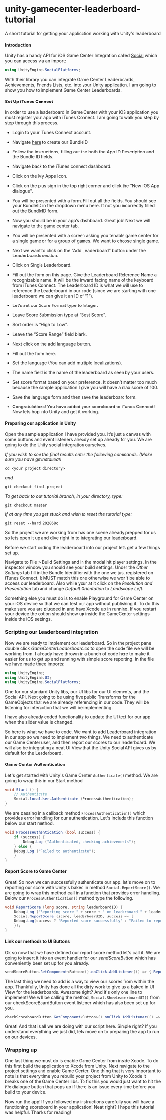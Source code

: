 # unity-gamecenter-leaderboard-tutorial
A short tutorial for getting your application working with Unity's leaderboard

#### Introduction

Unity has a handy API for iOS Game Center Integration called [Social](http://docs.unity3d.com/Manual/net-SocialAPI.html) which you can access via an import:

```c#
using UnityEngine.SocialPlatforms;
```
With their library you can integrate Game Center Leaderboards, Achievements, Friends Lists, etc. into your Unity application. I am going to show you how to implement Game Center Leaderboards.

#### Set Up iTunes Connect

In order to use a leaderboard in Game Center with your iOS application you must register your app with iTunes Connect. I am going to walk you step by step through this process.

- Login to your iTunes Connect account.

- Navigate [here](https://developer.apple.com/account/ios/identifiers/bundle/bundleCreate.action) to create our BundleID 

- Follow the instructions, filling out the both the App ID Description and the Bundle ID fields.

- Navigate back to the iTunes connect dashboard.

- Click on the My Apps Icon.

- Click on the plus sign in the top right corner and click the “New iOS App dialogue".

- You will be presented with a form. Fill out all the fields. You should see your BundleID in the dropdown menu here. If not you incorrectly filled out the BundleID form.

- Now you should be in your app’s dashboard. Great job! Next we will navigate to the game center tab.

- You will be presented with a screen asking you tenable game center for a single game or for a group of games. We want to choose single game.

- Next we want to click on the “Add Leaderboard” button under the Leaderboards section.

- Click on Single Leaderboard.

- Fill out the form on this page. Give the Leaderboard Reference Name a recognizable name. It will be the inward facing name of the keyboard from iTunes Connect. The Leaderboard ID is what we will use to reference the Leaderboard in our code (since we are starting with one leaderboard we can give it an ID of “1”).

- Let’s set our Score Format type to Integer.

- Leave Score Submission type at “Best Score”.

- Sort order is “High to Low”.

- Leave the “Score Range” field blank.

- Next click on the add language button.

- Fill out the form here.
 
- Set the language (You can add multiple localizations).

- The name field is the name of the leaderboard as seen by your users.

- Set score format based on your preference. It doesn’t matter too much because the sample application I give you will have a max score of 100.

- Save the language form and then save the leaderboard form.

- Congratulations! You have added your scoreboard to iTunes Connect! Now lets hop into Unity and get it working.

#### Preparing our application in Unity

Open the sample application I have provided you. It’s just a canvas with some buttons and event listeners already set up already for you. We are going to do the Unity social integration ourselves.

*If you wish to see the final results enter the following commands. (Make sure you have git installed!)*

```shell
cd <your project directory>
```
*and*
```shell
git checkout final-project
```

*To get back to our tutorial branch, in your directory, type:*
```shell
git checkout master
```
*If at any time you get stuck and wish to reset the tutorial type:*
```shell
git reset --hard 202868c
```
So the project we are working from has one scene already prepped for us so lets open it up and dive right in to integrating our leaderboard.

Before we start coding the leaderboard into our project lets get a few things set up. 

Navigate to File > Build Settings and in the modal hit player settings. In the inspector window you should see your build settings. Under the *Other Settings* tab fill in the Bundle Identifier with the one we just registered on iTunes Connect. It MUST match this one otherwise we won't be able to access our leaderboard. Also while your at it click on the *Resolution and Presentation* tab and change *Default Orientation* to *Landscape Left*.

Something else you must do is to enable Playground for Game Center on your iOS device so that we can test our app without publishing it. To do this make sure you are plugged in and have Xcode up in running. If you restart your device the option should show up inside the GameCenter settings inside the iOS settings.

### Scripting our Leaderboard integration

Now we are ready to implement our leaderboard. So in the project pane double click *GameCenterLeaderboard.cs* to open the code file we will be working from. I already have thrown in a bunch of code here to make it easier for us to get up and running with simple score reporting. In the file we have made three imports:

```c#
using UnityEngine;
using UnityEngine.UI;
using UnityEngine.SocialPlatforms;
```

One for our standard Unity libs, our UI libs for our UI elements, and the Social API. Next going to be using five public Transforms for the GameObjects that we are already referencing in our code. They will be listening for interaction that we will be implementing. 

I have also already coded functionality to update the UI text for our app when the slider value is changed.

So here is what we have to code. We want to add Leaderboard integration in our app so we need to implement two things. We need to authenticate our Game Center user, and then report our scores to our leaderboard. We will also be integrating a neat UI View that the Unity Social API gives us by default for the Leaderboard.

#### Game Center Authentication
Let's get started with Unity's Game Center `Authenticate()` method. We are going to wrap this in our Start method.

```c#
void Start () {
    // Authenticate
    Social.localUser.Authenticate (ProcessAuthentication);
}
``` 

We are passing in a callback method `ProcessAuthentication()` which provides error handling for our authentication. Let's include this function below our start method.

```c#
void ProcessAuthentication (bool success) {
    if (success) {
        Debug.Log ("Authenticated, checking achievements");
    } else {
	Debug.Log ("Failed to authenticate");
    }     
}
```

#### Report Score to Game Center

Great! So now we can successfully authenticate our app. let's move on to reporting our score with Unity's baked in method `Social.ReportScore()`. We are going to wrap this method call in a function that provides error handling. Below our `ProcessAuthentication()` method type the following.

```c#
void ReportScore (long score, string leaderboardID) {
    Debug.Log ("Reporting score " + score + " on leaderboard " + leaderboardID);
    Social.ReportScore (score, leaderboardID, success => {
	Debug.Log(success ? "Reported score successfully" : "Failed to report score");
    });
}
```

#### Link our methods to UI Buttons

Ok so now that we have defined our report score method let's call it. We are going to insert it into an event handler for our *sendScoreButton* which has conveniently been set up for you already. 

```c#
sendScoreButton.GetComponent<Button>().onClick.AddListener(() => { ReportScore(sliderVal, "1"); });
```

The last thing we need to add is a way to view our scores from within the app. Thankfully, Unity has done all the dirty work to give us a baked in UI View for the leaderboards. Awesome right? And it's only one line to implement! We will be calling the method, `Social.ShowLeaderboardUI()` from our checkScoreBoardButton event listener which has also been set up for you.

```c#
checkScoreboardButton.GetComponent<Button>().onClick.AddListener(() => { Social.ShowLeaderboardUI(); });
```

Great! And that is all we are doing with our script here. Simple right? If you understand everything we just did, lets move on to preparing the app to run on our devices.

### Wrapping up

One last thing we must do is enable Game Center from inside Xcode. To do this first build the application to Xcode from Unity. Next navigate to the project settings and enable Game Center. One thing that is very important to note is that every time you rebuild your project from Unity to Xcode it breaks one of the Game Center libs. To fix this you would just want to hit the *Fix* dialogue button that pops up if there is an issue every time before you build to your device.

Now run the app! If you followed my instructions carefully you will have a functioning scoreboard in your application! Neat right? I hope this tutorial was helpful. Thanks for reading!
